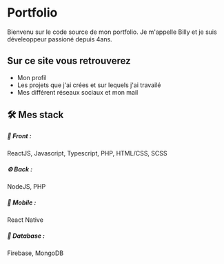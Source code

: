
# Portfolio

Bienvenu sur le code source de mon portfolio. Je m'appelle Billy et je suis déveleoppeur passioné depuis 4ans.

## Sur ce site vous retrouverez

- Mon profil
- Les projets que j'ai crées et sur lequels j'ai travailé
- Mes différent réseaux sociaux et mon mail



## 🛠 Mes stack

##### 🎨 Front :
ReactJS, Javascript, Typescript, PHP, HTML/CSS, SCSS

##### ⚙️ Back :
NodeJS, PHP

##### 📱 Mobile :
React Native

##### 💾 Database :
Firebase, MongoDB
